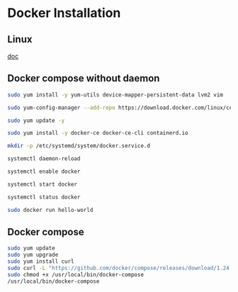 # Docker Installation

## Linux

[doc](https://www.linuxbaya.com/2020/09/edgex-foundry-and-its-setup.html)

## Docker compose without daemon

```bash
sudo yum install -y yum-utils device-mapper-persistent-data lvm2 vim

sudo yum-config-manager --add-repo https://download.docker.com/linux/centos/docker-ce.repo

sudo yum update -y 

sudo yum install -y docker-ce docker-ce-cli containerd.io

mkdir -p /etc/systemd/system/docker.service.d

systemctl daemon-reload

systemctl enable docker

systemctl start docker

systemctl status docker

sudo docker run hello-world
```

## Docker compose

```bash
sudo yum update
sudo yum upgrade
sudo yum install curl
sudo curl -L "https://github.com/docker/compose/releases/download/1.24.1/docker-compose-$(uname -s)-$(uname -m)" -o /usr/local/bin/docker-compose
sudo chmod +x /usr/local/bin/docker-compose
/usr/local/bin/docker-compose
```
